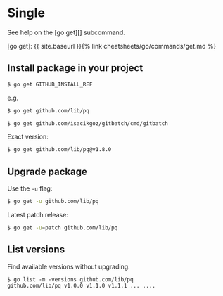 # Single

See help on the [go get][] subcommand.

[go get]: {{ site.baseurl }}{% link cheatsheets/go/commands/get.md %}


## Install package in your project

```sh
$ go get GITHUB_INSTALL_REF
```

e.g.

```sh
$ go get github.com/lib/pq

$ go get github.com/isacikgoz/gitbatch/cmd/gitbatch
```

Exact version:

```sh
$ go get github.com/lib/pq@v1.8.0
```


## Upgrade package

Use the `-u` flag:

```sh
$ go get -u github.com/lib/pq
```

Latest patch release:

```sh
$ go get -u=patch github.com/lib/pq
```


## List versions

Find available versions without upgrading.

```console
$ go list -m -versions github.com/lib/pq
github.com/lib/pq v1.0.0 v1.1.0 v1.1.1 ... ....
```
